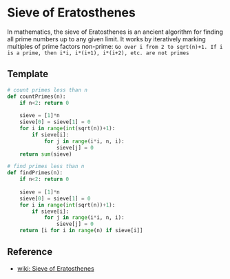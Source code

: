 # Sieve of Eratosthenes

In mathematics, the sieve of Eratosthenes is an ancient algorithm for finding all prime numbers up to any given limit.
It works by iteratively marking multiples of prime factors non-prime:
    `Go over i from 2 to sqrt(n)+1. If i is a prime, then i*i, i*(i+1), i*(i+2), etc. are not primes`

## Template

```py
# count primes less than n
def countPrimes(n):
    if n<2: return 0
    
    sieve = [1]*n
    sieve[0] = sieve[1] = 0
    for i in range(int(sqrt(n))+1):
        if sieve[i]:
            for j in range(i*i, n, i): 
                sieve[j] = 0
    return sum(sieve)

# find primes less than n
def findPrimes(n):
    if n<2: return 0
    
    sieve = [1]*n
    sieve[0] = sieve[1] = 0
    for i in range(int(sqrt(n))+1):
        if sieve[i]:
            for j in range(i*i, n, i): 
                sieve[j] = 0
    return [i for i in range(n) if sieve[i]]
```

## Reference

- [wiki: Sieve of Eratosthenes](https://en.wikipedia.org/wiki/Sieve_of_Eratosthenes)
